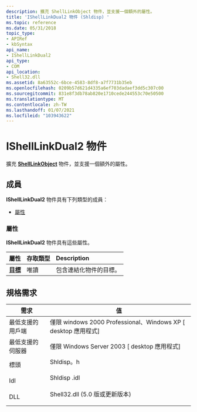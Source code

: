 ```yaml
---
description: 擴充 ShellLinkObject 物件，並支援一個額外的屬性。
title: 'IShellLinkDual2 物件 (Shldisp) '
ms.topic: reference
ms.date: 05/31/2018
topic_type:
- APIRef
- kbSyntax
api_name:
- IShellLinkDual2
api_type:
- COM
api_location:
- Shell32.dll
ms.assetid: 8a63552c-6bce-4583-8df8-a7f7731b35eb
ms.openlocfilehash: 0209b57d621d4335a6ef703dadaef3dd5c307c00
ms.sourcegitcommit: 831e8f3db78ab820e1710cede244553c70e50500
ms.translationtype: MT
ms.contentlocale: zh-TW
ms.lasthandoff: 01/07/2021
ms.locfileid: "103943622"
---
```

# <a name="ishelllinkdual2-object"></a>IShellLinkDual2 物件

擴充 [**ShellLinkObject**](shelllinkobject-object.md) 物件，並支援一個額外的屬性。

## <a name="members"></a>成員

**IShellLinkDual2** 物件具有下列類型的成員：

-   [屬性](#properties)

### <a name="properties"></a>屬性

**IShellLinkDual2** 物件具有這些屬性。



| 屬性                                            | 存取類型          | Description                                   |
|:----------------------------------------------------|:---------------------|:----------------------------------------------|
| [**目標**](ishelllinkdual2-target.md)<br/> | 唯讀<br/> | 包含連結化物件的目標。<br/> |



 

## <a name="requirements"></a>規格需求



| 需求 | 值 |
|-------------------------------------|---------------------------------------------------------------------------------------------------------------|
| 最低支援的用戶端<br/> | 僅限 windows 2000 Professional、Windows XP \[ desktop 應用程式\]<br/>                                        |
| 最低支援的伺服器<br/> | 僅限 Windows Server 2003 \[ desktop 應用程式\]<br/>                                                          |
| 標頭<br/>                   | <dl> <dt>Shldisp。h</dt> </dl>                          |
| Idl<br/>                      | <dl> <dt>Shldisp .idl</dt> </dl>                        |
| DLL<br/>                      | <dl> <dt>Shell32.dll (5.0 版或更新版本) </dt> </dl> |



 

 




